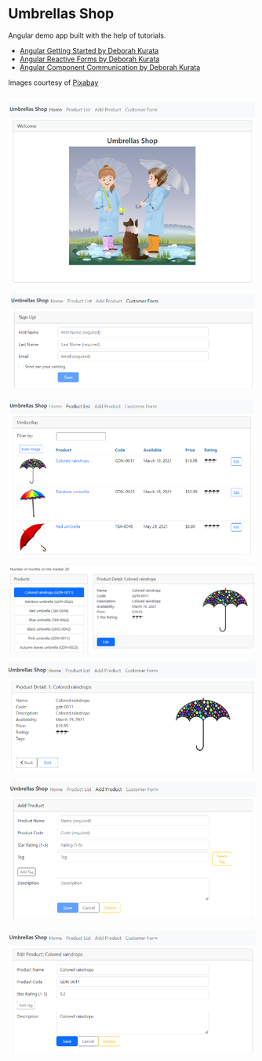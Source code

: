 ﻿Umbrellas Shop<br />
=========

Angular demo app built with the help of tutorials.

- [Angular Getting Started by Deborah Kurata](https://app.pluralsight.com/library/courses/angular-2-getting-started-update/table-of-contents)
- [Angular Reactive Forms by Deborah Kurata](https://app.pluralsight.com/library/courses/angular-2-reactive-forms/table-of-contents)
- [Angular Component Communication by Deborah Kurata](https://app.pluralsight.com/library/courses/angular-component-communication/table-of-contents)

Images courtesy of [Pixabay](https://pixabay.com/)<br /><br />


![Welcome page](screenshots/welcome-page.jpg)<br /><br />
![Sign up form](screenshots/sign-up-form.png)<br /><br />
![Product list](screenshots/product-list.png)<br /><br />
![Alternative product list](screenshots/product-list-alt.png)<br /><br />
![Product details](screenshots/product-details.png)<br /><br />
![Add product](screenshots/add-product.png)<br /><br />
![Edit product](screenshots/edit-product.png)<br /><br />
